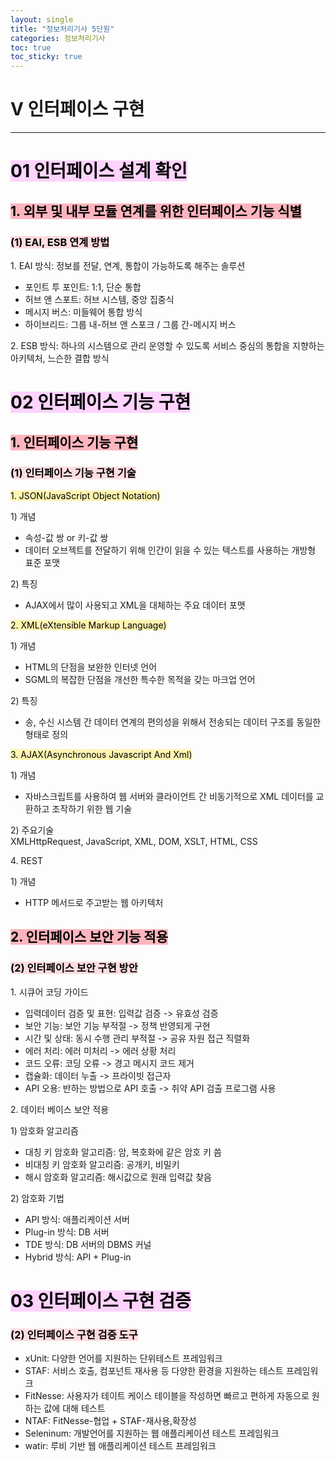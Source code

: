 ```yaml
---
layout: single
title: "정보처리기사 5단원"
categories: 정보처리기사
toc: true
toc_sticky: true
---
```


# V 인터페이스 구현

---

# <mark style='background-color: #fed3fe'>01 인터페이스 설계 확인</mark>

## <mark style='background-color: #fdb5bd'>1. 외부 및 내부 모듈 연계를 위한 인터페이스 기능 식별</mark>

### <mark style='background-color: #ffdce0'>(1) EAI, ESB 연계 방법</mark>

1\. EAI 방식: 정보를 전달, 연계, 통합이 가능하도록 해주는 솔루션

- 포인트 투 포인트: 1:1, 단순 통합
- 허브 앤 스포트: 허브 시스템, 중앙 집중식
- 메시지 버스: 미들웨어 통합 방식
- 하이브리드: 그룹 내-허브 앤 스포크 / 그룹 간-메시지 버스

2\. ESB 방식: 하나의 시스템으로 관리 운영할 수 있도록 서비스 중심의 통합을 지향하는 아키텍처, 느슨한 결합 방식

# <mark style='background-color: #fed3fe'>02 인터페이스 기능 구현</mark>

## <mark style='background-color: #fdb5bd'>1. 인터페이스 기능 구현</mark>

### <mark style='background-color: #ffdce0'>(1) 인터페이스 기능 구현 기술</mark>

<mark style='background-color: #fff5b1'>1. JSON(JavaScript Object Notation)</mark>

1\) 개념

- 속성-값 쌍 or 키-값 쌍
- 데이터 오브젝트를 전달하기 위해 인간이 읽을 수 있는 텍스트를 사용하는 개방형 표준 포맷

2\) 특징

- AJAX에서 많이 사용되고 XML을 대체하는 주요 데이터 포맷

<mark style='background-color: #fff5b1'>2. XML(eXtensible Markup Language)</mark>

1\) 개념

- HTML의 단점을 보완한 인터넷 언어
- SGML의 복잡한 단점을 개선한 특수한 목적을 갖는 마크업 언어

2\) 특징

- 송, 수신 시스템 간 데이터 연계의 편의성을 위해서 전송되는 데이터 구조를 동일한 형태로 정의

<mark style='background-color: #fff5b1'>3. AJAX(Asynchronous Javascript And Xml)</mark>

1\) 개념

- 자바스크립트를 사용하여 웹 서버와 클라이언트 간 비동기적으로 XML 데이터를 교환하고 조작하기 위한 웹 기술

2\) 주요기술  
 XMLHttpRequest, JavaScript, XML, DOM, XSLT, HTML, CSS

4\. REST

1\) 개념

- HTTP 메서드로 주고받는 웹 아키텍처

## <mark style='background-color: #fdb5bd'>2. 인터페이스 보안 기능 적용</mark>

### <mark style='background-color: #ffdce0'>(2) 인터페이스 보안 구현 방안</mark>

1\. 시큐어 코딩 가이드

- 입력데이터 검증 및 표현: 입력값 검증 -> 유효성 검증
- 보안 기능: 보안 기능 부적절 -> 정책 반영되게 구현
- 시간 및 상태: 동시 수행 관리 부적절 -> 공유 자원 접근 직렬화
- 에러 처리: 에러 미처리 -> 에러 상황 처리
- 코드 오류: 코딩 오류 -> 경고 메시지 코드 제거
- 캡슐화: 데이터 누출 -> 프라이빗 접근자
- API 오용: 반하는 방법으로 API 호출 -> 취약 API 검출 프로그램 사용

2\. 데이터 베이스 보안 적용

1\) 암호화 알고리즘

- 대칭 키 암호화 알고리즘: 암, 복호화에 같은 암호 키 씀
- 비대칭 키 암호화 알고리즘: 공개키, 비밀키
- 해시 암호화 알고리즘: 해시값으로 원래 입력값 찾음

2\) 암호화 기법

- API 방식: 애플리케이션 서버
- Plug-in 방식: DB 서버
- TDE 방식: DB 서버의 DBMS 커널
- Hybrid 방식: API + Plug-in

# <mark style='background-color: #fed3fe'>03 인터페이스 구현 검증</mark>

### <mark style='background-color: #ffdce0'>(2) 인터페이스 구현 검증 도구</mark>

- xUnit: 다양한 언어를 지원하는 단위테스트 프레임워크
- STAF: 서비스 호출, 컴포넌트 재사용 등 다양한 환경을 지원하는 테스트 프레임워크
- FitNesse: 사용자가 테이트 케이스 테이블을 작성하면 빠르고 편하게 자동으로 원하는 값에 대해 테스트
- NTAF: FitNesse-협업 + STAF-재사용,확장성
- Seleninum: 개발언어를 지원하는 웹 애플리케이션 테스트 프레임워크
- watir: 루비 기반 웹 애플리케이션 테스트 프레임워크
